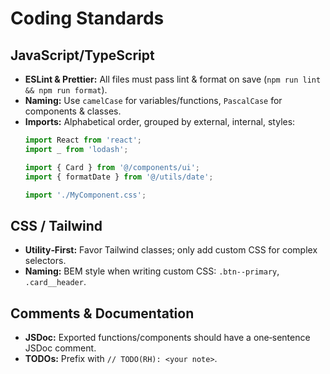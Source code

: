 
# Coding Standards

## JavaScript/TypeScript
- **ESLint & Prettier:** All files must pass lint & format on save (`npm run lint && npm run format`).
- **Naming:** Use `camelCase` for variables/functions, `PascalCase` for components & classes.
- **Imports:** Alphabetical order, grouped by external, internal, styles:
  ```js
  import React from 'react';
  import _ from 'lodash';

  import { Card } from '@/components/ui';
  import { formatDate } from '@/utils/date';

  import './MyComponent.css';
  ```

## CSS / Tailwind
- **Utility‑First:** Favor Tailwind classes; only add custom CSS for complex selectors.
- **Naming:** BEM style when writing custom CSS: `.btn--primary`, `.card__header`.

## Comments & Documentation
- **JSDoc:** Exported functions/components should have a one‑sentence JSDoc comment.
- **TODOs:** Prefix with `// TODO(RH): <your note>`.
